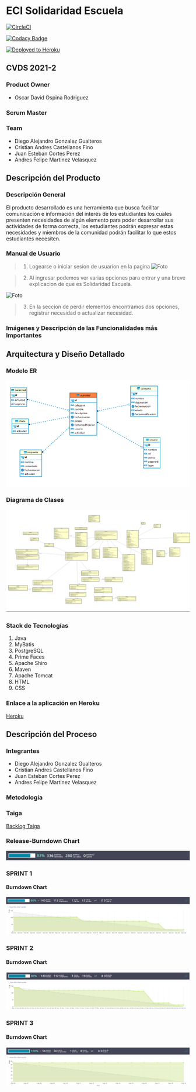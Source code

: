 # ECI Solidaridad Escuela
[![CircleCI](https://circleci.com/gh/2021-2-PROYCVDS-MaCaCoGa/APP/tree/main.svg?style=svg)](https://circleci.com/gh/2021-2-PROYCVDS-MaCaCoGa/APP/tree/main)

[![Codacy Badge](https://app.codacy.com/project/badge/Grade/4bdf1d5d421f4696bf880e013a8abdef)](https://www.codacy.com/gh/2021-2-PROYCVDS-MaCaCoGa/APP/dashboard?utm_source=github.com&amp;utm_medium=referral&amp;utm_content=2021-2-PROYCVDS-MaCaCoGa/APP&amp;utm_campaign=Badge_Grade)

[![Deployed to Heroku](https://www.herokucdn.com/deploy/button.png)](https://dashboard.heroku.com/apps/app-databse-cvds)
## CVDS 2021-2
### Product Owner
* Oscar David Ospina Rodriguez
### Scrum Master

### Team
* Diego Alejandro Gonzalez Gualteros
* Cristian Andres Castellanos Fino
* Juan Esteban Cortes Perez
* Andres Felipe Martinez Velasquez

## Descripción del Producto
### Descripción General
El producto desarrollado es una herramienta que busca facilitar comunicación e información del interés de los estudiantes los cuales presenten necesidades de algún elemento para poder desarrollar sus actividades de forma correcta, los estudiantes podrán expresar estas necesidades y miembros de la comunidad podrán facilitar lo que estos estudiantes necesiten.

### Manual de Usuario

> 1. Logearse o iniciar sesion de usuarion en la pagina 
![Foto](https://github.com/JuanesCortes/Lab01/blob/master/Andres%20Martinez%20Velasquez/1.png)

> 2. Al ingresar podemos ver varias opciones para entrar y una breve explicacion de que es Solidaridad Escuela.

![Foto](https://github.com/JuanesCortes/Lab01/blob/master/Andres%20Martinez%20Velasquez/1.png)

> 3. En la seccion de perdir elementos encontramos dos opciones, registrar necesidad o actualizar necesidad.

 

### Imágenes y Descripción de las Funcionalidades más Importantes


## Arquitectura y Diseño Detallado
### Modelo ER
![ModeloER](/imgs/ModeloER.png)

### Diagrama de Clases
![DClases](/imgs/DiagramaClases.png)

### Stack de Tecnologías
1. Java
2. MyBatis
3. PostgreSQL
4. Prime Faces
5. Apache Shiro
6. Maven
7. Apache Tomcat
8. HTML
9. CSS

### Enlace a la aplicación en Heroku
[Heroku](https://app-databse-cvds.herokuapp.com/)

## Descripción del Proceso

### Integrantes
* Diego Alejandro Gonzalez Gualteros
* Cristian Andres Castellanos Fino
* Juan Esteban Cortes Perez
* Andres Felipe Martinez Velasquez

### Metodología


### Taiga 
[Backlog Taiga](https://tree.taiga.io/project/rixco-solidaridad-escuela/backlog)

### Release-Burndown Chart
![BC](/imgs/Backlog.png)

### SPRINT 1


#### Burndown Chart
![SP1](/imgs/Sprint1.png)

### SPRINT 2


#### Burndown Chart
![SP2](/imgs/Sprint2.png)

### SPRINT 3


#### Burndown Chart
![SP3](/imgs/Sprint3.png)